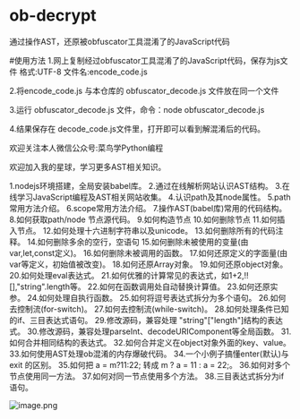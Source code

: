 # ob-decrypt
通过操作AST，还原被obfuscator工具混淆了的JavaScript代码

#使用方法
1.网上复制经过obfuscator工具混淆了的JavaScript代码，保存为js文件
格式:UTF-8
文件名:encode_code.js

2.将encode_code.js 与本仓库的 obfuscator_decode.js 文件放在同一个文件

3.运行 obfuscator_decode.js 文件，命令：node obfuscator_decode.js

4.结果保存在 decode_code.js文件里，打开即可以看到解混淆后的代码。



欢迎关注本人微信公众号:菜鸟学Python编程


欢迎加入我的星球，学习更多AST相关知识。

1.nodejs环境搭建，全局安装babel库。
2.通过在线解析网站认识AST结构。
3.在线学习JavaScript编程及AST相关网站收集。
4.认识path及其node属性。
5.path常用方法介绍。
6.scope常用方法介绍。
7.操作AST(babel库)常用的代码结构。
8.如何获取path/node 节点源代码。
9.如何构造节点
10.如何删除节点
11.如何插入节点。
12.如何处理十六进制字符串以及unicode。
13.如何删除所有的代码注释。
14.如何删除多余的空行，空语句
15.如何删除未被使用的变量(由var,let,const定义)。
16.如何删除未被调用的函数。
17.如何还原定义的字面量(由var等定义，初始值被改变)。
18.如何还原Array对象。
19.如何还原object对象。
20.如何处理eval表达式。
21.如何优雅的计算常见的表达式，如1+2,!![],"string".length等。
22.如何在函数调用处自动替换计算值。
23.如何还原实参。
24.如何处理自执行函数。
25.如何将逗号表达式拆分为多个语句。
26.如何去控制流(for-switch)。
27.如何去控制流(while-switch)。
28.如何处理条件已知的if、三目表达式语句。
29.修改源码，兼容处理 "string"["length"]结构的表达式。
30.修改源码，兼容处理parseInt、decodeURIComponent等全局函数。
31.如何合并相同结构的表达式。
32.如何合并定义在object对象外面的key、value。
33.如何使用AST处理ob混淆的内存爆破代码。
34.一个小例子搞懂enter(默认)与 exit 的区别。
35.如何把 a = m?11:22; 转成 m ? a = 11 : a = 22;。
36.如何对多个节点使用同一方法。
37.如何对同一节点使用多个方法。
38.三目表达式拆分为if语句。


![image.png](https://cdn.nlark.com/yuque/0/2020/png/598650/1591967885267-c016626e-59fe-4212-8398-12ec42300e37.png#align=left&display=inline&height=1749&margin=%5Bobject%20Object%5D&name=image.png&originHeight=3497&originWidth=750&size=439824&status=done&style=none&width=375)
